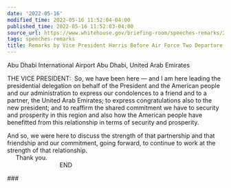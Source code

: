 ```yaml
---
date: '2022-05-16'
modified_time: 2022-05-16 11:52:04-04:00
published_time: 2022-05-16 11:52:03-04:00
source_url: https://www.whitehouse.gov/briefing-room/speeches-remarks/2022/05/16/remarks-by-vice-president-harris-before-air-force-two-departure-3/
tags: speeches-remarks
title: Remarks by Vice President Harris Before Air Force Two Departure
---
```

 
Abu Dhabi International Airport Abu Dhabi, United Arab Emirates

THE VICE PRESIDENT:  So, we have been here — and I am here leading the
presidential delegation on behalf of the President and the American
people and our administration to express our condolences to a friend and
to a partner, the United Arab Emirates; to express congratulations also
to the new president; and to reaffirm the shared commitment we have to
security and prosperity in this region and also how the American people
have benefitted from this relationship in terms of security and
prosperity.  
  
And so, we were here to discuss the strength of that partnership and
that friendship and our commitment, going forward, to continue to work
at the strength of that relationship.  
     Thank you.  
                               END  

\###
